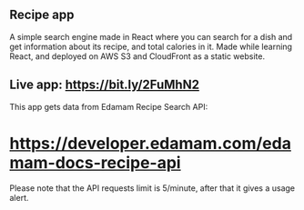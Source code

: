 ## Recipe app

A simple search engine made in React where you can search for a dish and get information about its recipe, and total calories in it.
Made while learning React, and deployed on AWS S3 and CloudFront as a static website.
## Live app: https://bit.ly/2FuMhN2

This app gets data from Edamam Recipe Search API:
# https://developer.edamam.com/edamam-docs-recipe-api
Please note that the API requests limit is 5/minute, after that it gives a usage alert.

